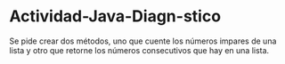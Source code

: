 # Actividad-Java-Diagn-stico
Se pide crear dos métodos, uno que cuente los números impares de una lista y otro que retorne los números consecutivos que hay en una lista.
